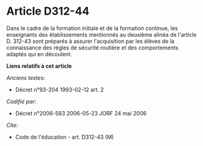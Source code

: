 # Article D312-44

Dans le cadre de la formation initiale et de la formation continue, les enseignants des établissements mentionnés au deuxième
alinéa de l'article D. 312-43 sont préparés à assurer l'acquisition par les élèves de la connaissance des règles de sécurité
routière et des comportements adaptés qui en découlent.

**Liens relatifs à cet article**

_Anciens textes_:

  - Décret n°93-204 1993-02-12 art. 2

_Codifié par_:

  - Décret n°2006-583 2006-05-23 JORF 24 mai 2006

_Cite_:

  - Code de l'éducation - art. D312-43 (M)
